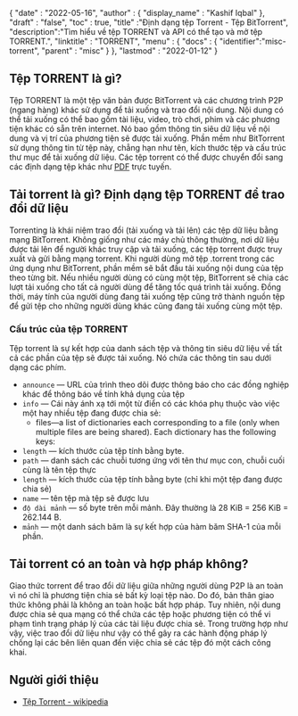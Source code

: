 {
  "date" : "2022-05-16",
  "author" : {
    "display_name" : "Kashif Iqbal"
},
  "draft" : "false",
  "toc" : true,
  "title" :"Định dạng tệp Torrent - Tệp BitTorrent",
  "description":"Tìm hiểu về tệp TORRENT và API có thể tạo và mở tệp TORRENT.",
  "linktitle" : "TORRENT",
  "menu" : {
    "docs" : {
      "identifier":"misc-torrent",
      "parent" : "misc"
}
},
  "lastmod" : "2022-01-12"
}

## Tệp TORRENT là gì?

Tệp TORRENT là một tệp văn bản được BitTorrent và các chương trình P2P (ngang hàng) khác sử dụng để tải xuống và trao đổi nội dung. Nội dung có thể tải xuống có thể bao gồm tài liệu, video, trò chơi, phim và các phương tiện khác có sẵn trên internet. Nó bao gồm thông tin siêu dữ liệu về nội dung và vị trí của phương tiện sẽ được tải xuống. Phần mềm như BitTorrent sử dụng thông tin từ tệp này, chẳng hạn như tên, kích thước tệp và cấu trúc thư mục để tải xuống dữ liệu. Các tệp torrent có thể được chuyển đổi sang các định dạng tệp khác như [PDF](/vi/pdf/) trực tuyến.

## Tải torrent là gì? Định dạng tệp TORRENT để trao đổi dữ liệu

Torrenting là khái niệm trao đổi (tải xuống và tải lên) các tệp dữ liệu bằng mạng BitTorrent. Không giống như các máy chủ thông thường, nơi dữ liệu được tải lên để người khác truy cập và tải xuống, các tệp torrent được truy xuất và gửi bằng mạng torrent. Khi người dùng mở tệp .torrent trong các ứng dụng như BitTorrent, phần mềm sẽ bắt đầu tải xuống nội dung của tệp theo từng bit. Nếu nhiều người dùng có cùng một tệp, BitTorrent sẽ chia các lượt tải xuống cho tất cả người dùng để tăng tốc quá trình tải xuống. Đồng thời, máy tính của người dùng đang tải xuống tệp cũng trở thành nguồn tệp để gửi tệp cho những người dùng khác cũng đang tải xuống cùng một tệp.

### Cấu trúc của tệp TORRENT

Tệp torrent là sự kết hợp của danh sách tệp và thông tin siêu dữ liệu về tất cả các phần của tệp sẽ được tải xuống. Nó chứa các thông tin sau dưới dạng các phím.

- `announce` — URL của trình theo dõi được thông báo cho các đồng nghiệp khác để thông báo về tính khả dụng của tệp
- `info` — Cái này ánh xạ tới một từ điển có các khóa phụ thuộc vào việc một hay nhiều tệp đang được chia sẻ:
  - files—a list of dictionaries each corresponding to a file (only when multiple files are being shared). Each dictionary has the following keys:
- `length` — kích thước của tệp tính bằng byte.
- `path` — danh sách các chuỗi tương ứng với tên thư mục con, chuỗi cuối cùng là tên tệp thực
- `length` — kích thước của tệp tính bằng byte (chỉ khi một tệp đang được chia sẻ)
- `name` — tên tệp mà tệp sẽ được lưu
- `độ dài mảnh` — số byte trên mỗi mảnh. Đây thường là 28 KiB = 256 KiB = 262.144 B.
- `mảnh` — một danh sách băm là sự kết hợp của hàm băm SHA-1 của mỗi phần.

## Tải torrent có an toàn và hợp pháp không?

Giao thức torrent để trao đổi dữ liệu giữa những người dùng P2P là an toàn vì nó chỉ là phương tiện chia sẻ bất kỳ loại tệp nào. Do đó, bản thân giao thức không phải là không an toàn hoặc bất hợp pháp. Tuy nhiên, nội dung được chia sẻ qua mạng có thể chứa các tệp hoặc phương tiện có thể vi phạm tình trạng pháp lý của các tài liệu được chia sẻ. Trong trường hợp như vậy, việc trao đổi dữ liệu như vậy có thể gây ra các hành động pháp lý chống lại các bên liên quan đến việc chia sẻ các tệp đó một cách công khai.

## Người giới thiệu

* [Tệp Torrent - wikipedia](https://en.wikipedia.org/wiki/Torrent_file)

